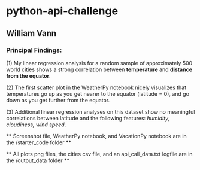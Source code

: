 # python-api-challenge

## William Vann 

### Principal Findings:

(1) My linear regression analysis for a random sample of approximately 500 world cities shows a strong correlation between **temperature** and **distance from the equator**. 

(2) The first scatter plot in the WeatherPy notebook nicely visualizes that temperatures go up as you get nearer to the equator (latitude = 0), and go down as you get further from the equator.

(3) Additional linear regression analyses on this dataset show no meaningful correlations between latitude and the following features: _humidity, cloudiness, wind speed_.

** Screenshot file, WeatherPy notebook, and VacationPy notebook are in the /starter_code folder **

** All plots png files, the cities csv file, and an api_call_data.txt logfile are in the /output_data folder **  
